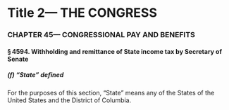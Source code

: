 
# Title 2— THE CONGRESS
### CHAPTER 45— CONGRESSIONAL PAY AND BENEFITS
#### § 4594. Withholding and remittance of State income tax by Secretary of Senate
##### (f) “State” defined

For the purposes of this section, “State” means any of the States of the United States and the District of Columbia.
